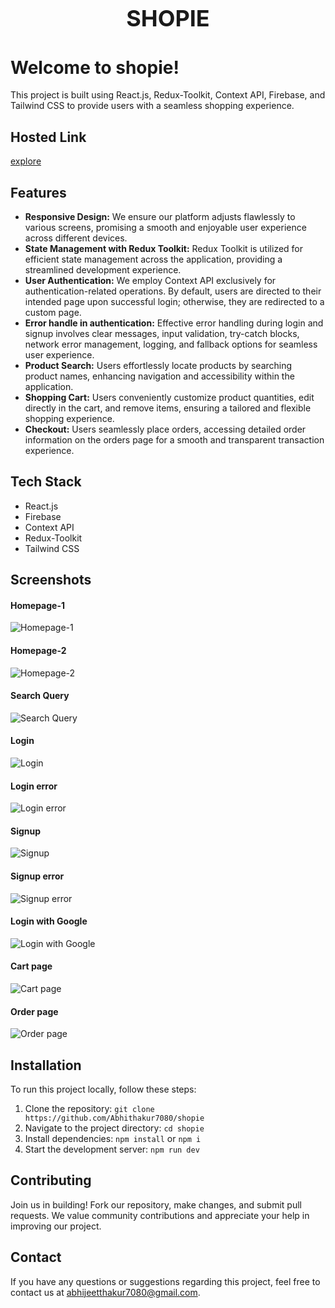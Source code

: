 <h1 align="center" style="font-size: 36px;">SHOPIE</h1>

# Welcome to shopie!

This project is built using React.js, Redux-Toolkit, Context API, Firebase, and Tailwind CSS to provide users with a seamless shopping experience.

## Hosted Link
[explore](https://shopie-x.netlify.app/) 

## Features
- **Responsive Design:** We ensure our platform adjusts flawlessly to various screens, promising a smooth and enjoyable user experience across different devices.
- **State Management with Redux Toolkit:** Redux Toolkit is utilized for efficient state management across the application, providing a streamlined development experience.
- **User Authentication:** We employ Context API exclusively for authentication-related operations. By default, users are directed to their intended page upon successful login; otherwise, they are redirected to a custom page.
- **Error handle in authentication:** Effective error handling during login and signup involves clear messages, input validation, try-catch blocks, network error management, logging, and fallback options for seamless user experience.
- **Product Search:** Users effortlessly locate products by searching product names, enhancing navigation and accessibility within the application.
- **Shopping Cart:** Users conveniently customize product quantities, edit directly in the cart, and remove items, ensuring a tailored and flexible shopping experience.
- **Checkout:** Users seamlessly place orders, accessing detailed order information on the orders page for a smooth and transparent transaction experience.

## Tech Stack
- React.js
- Firebase
- Context API
- Redux-Toolkit 
- Tailwind CSS

## Screenshots
#### Homepage-1
![Homepage-1](https://github.com/Abhithakur7080/shopie/assets/119639453/58d731ef-b8ba-4cbc-8f76-c331040dc928)
#### Homepage-2
![Homepage-2](https://github.com/Abhithakur7080/shopie/assets/119639453/89eb4b94-02e4-4d3e-9d73-0d95ebc76dfd)
#### Search Query
![Search Query](https://github.com/Abhithakur7080/shopie/assets/119639453/01713fae-fd6c-4216-ad8f-3f243ba8a74d)
#### Login
![Login](https://github.com/Abhithakur7080/shopie/assets/119639453/5ccf62eb-0b80-46db-8743-a1a5e16c2962)
#### Login error
![Login error](https://github.com/Abhithakur7080/shopie/assets/119639453/ad11b435-9a7b-44b1-93b0-b74c94fe8c06)
#### Signup
![Signup](https://github.com/Abhithakur7080/shopie/assets/119639453/dd378f85-a9c8-4e33-8314-f7801e766f9a)
#### Signup error
![Signup error](https://github.com/Abhithakur7080/shopie/assets/119639453/081bf9ba-b811-4418-b95f-b0e19c83f647)
#### Login with Google
![Login with Google](https://github.com/Abhithakur7080/shopie/assets/119639453/985772a0-0b78-4f4d-a1ac-bc271c842c79)
#### Cart page
![Cart page](https://github.com/Abhithakur7080/shopie/assets/119639453/8d751f4a-5487-4159-aec4-5732327ea0ae)
#### Order page
![Order page](https://github.com/Abhithakur7080/shopie/assets/119639453/ae60553d-6daf-4bb1-8c68-baab57d2f49b)

## Installation
To run this project locally, follow these steps:
1. Clone the repository: `git clone https://github.com/Abhithakur7080/shopie`
2. Navigate to the project directory: `cd shopie`
3. Install dependencies: `npm install` or `npm i`
4. Start the development server: `npm run dev`

## Contributing
Join us in building! Fork our repository, make changes, and submit pull requests. We value community contributions and appreciate your help in improving our project.

## Contact
If you have any questions or suggestions regarding this project, feel free to contact us at [abhijeetthakur7080@gmail.com](mailto:abhijeetthakur7080@gmail.com).
